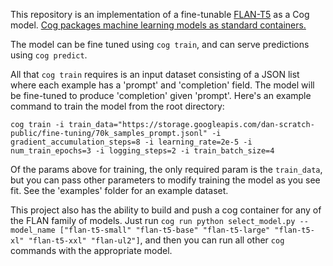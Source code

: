 This repository is an implementation of a fine-tunable [FLAN-T5](https://huggingface.co/docs/transformers/model_doc/flan-t5) as a Cog model. [Cog packages machine learning models as standard containers.](https://github.com/replicate/cog)

The model can be fine tuned using `cog train`, and can serve predictions using `cog predict`. 

All that `cog train` requires is an input dataset consisting of a JSON list where each example has a 'prompt' and 'completion' field. The model will be fine-tuned to produce 'completion' given 'prompt'. Here's an example command to train the model from the root directory:

```
cog train -i train_data="https://storage.googleapis.com/dan-scratch-public/fine-tuning/70k_samples_prompt.jsonl" -i gradient_accumulation_steps=8 -i learning_rate=2e-5 -i num_train_epochs=3 -i logging_steps=2 -i train_batch_size=4
```

Of the params above for training, the only required param is the `train_data`, but you can pass other parameters to modify training the model as you see fit. See the 'examples' folder for an example dataset.

This project also has the ability to build and push a cog container for any of the FLAN family of models. Just run `cog run python select_model.py --model_name ["flan-t5-small" "flan-t5-base" "flan-t5-large" "flan-t5-xl" "flan-t5-xxl" "flan-ul2"]`, and then you can run all other `cog` commands with the appropriate model. 

